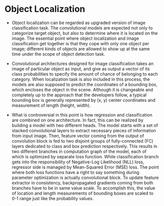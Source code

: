 # Object Localization

* Object localization can be regarded as upgraded version of image classification task. The convolutional models are expected not only to categorize target object, 
but also to determine where it is located on the image. The essential point where object localization and image classification get together is that they cope with 
only one object per image; different kinds of objects are allowed to show up at the same time under the scope of object detection task.


* Convolutional architectures designed for image classification takes an image of particular object as input, and give as output a vector of its class probabilities
to specify the amount of chance of belonging to each category. When localization task is also included in this process, the models are also supposed to predict the
coordinates of a bounding box, which encloses the object in the scene. Although it is changeable and completely up to the approach that the developers follow, a 
typical bounding box is generally represented by (x, y) center coordinates and measurement of length (height, width). 


* What is controversial in this point is how regression and classification are combined on one architecture. In fact, this can be realized by building a model with two different heads. The model starts with a set of stacked convolutional layers to extract necessary pieces of information from input image. Then, feature vector coming from the output of convolution block is fed to two disjoint groups of fully-connected (FC) layers dedicated to class and box prediction respectively. This results in two different branches in computation graph of the model, each of which is optimized by separate loss function. While classification branch gets into the responsibility of Negative-Log Likelihood (NLL) loss, regressor side is managed by Mean-Squared Error (MSE) loss. The point where both loss functions have a right to say something during parameter optimization is actually convolutional block. To update feature extractor in consistency, backpropagated gradients coming from both branches have to be in same value scale. To accomplish this, the value of location and length measurements of bounding boxes are scaled to 0-1 range just like the probability values.
